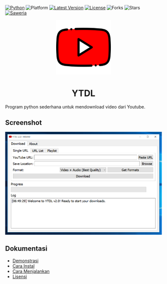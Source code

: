 [![Python](https://img.shields.io/badge/Python-3.x-blue?style=flat&logo=python)](https://www.python.org/)
![Platform](https://img.shields.io/badge/Platform-All-lightgreen?style=flat)
[![Latest Version](https://img.shields.io/github/v/release/fixploit03/ytdl?style=flat&color=blue)](https://github.com/fixploit03/ytdl/releases)
[![License](https://img.shields.io/badge/License-MIT-blue?style=flat)](https://github.com/fixploit03/ytdl/blob/main/LICENSE)
![Forks](https://img.shields.io/github/forks/fixploit03/ytdl?style=flat&color=green)
![Stars](https://img.shields.io/github/stars/fixploit03/ytdl?style=flat&color=green)
[![Saweria](https://img.shields.io/badge/Support-Me-yellow?style=flat&logo=coffee)](https://saweria.co/fixploit03)

<div align="center">
  <img src="https://github.com/fixploit03/ytdl/blob/main/img/youtube.png" width=35%/>
  <h1>YTDL</h1>
</div>

Program python sederhana untuk mendownload video dari Youtube.

## Screenshot

![](https://github.com/fixploit03/ytdl/blob/main/img/ytdl_screenshot.PNG)

## Dokumentasi

- [Demonstrasi]()
- [Cara Instal](https://github.com/fixploit03/ytdl/blob/main/doc/INSTAL.md)
- [Cara Menjalankan](https://github.com/fixploit03/ytdl/blob/main/doc/RUN.md)
- [Lisensi](https://github.com/fixploit03/ytdl/blob/main/LICENSE)
